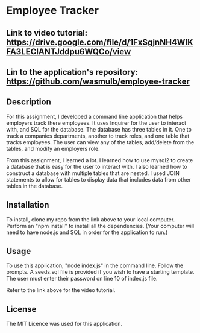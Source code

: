 # Employee Tracker

## Link to video tutorial: https://drive.google.com/file/d/1FxSgjnNH4WIKFA3LEClANTJddpu6WQCo/view

## Lin to the application's repository: https://github.com/wasmulb/employee-tracker

## Description

For this assignment, I developed a command line application that helps employers track there employees. It uses Inquirer for the user to interact with, and SQL for the database. The database has three tables in it. One to track a companies departments, another to track roles, and one table that tracks employees. The user can view any of the tables, add/delete from the tables, and modify an employers role.

From this assignment, I learned a lot. I learned how to use mysql2 to create a database that is easy for the user to interact with. I also learned how to construct a database with multiple tables that are nested. I used JOIN statements to allow for tables to display data that includes data from other tables in the database.


## Installation

To install, clone my repo from the link above to your local computer. Perform an "npm install" to install all the dependencies. (Your computer will need to have node.js and SQL in order for the application to run.)

## Usage

To use this application, "node index.js" in the command line. Follow the prompts. A seeds.sql file is provided if you wish to have a starting template. The user must enter their password on line 10 of index.js file.

Refer to the link above for the video tutorial.

## License

The MIT Licence was used for this application.